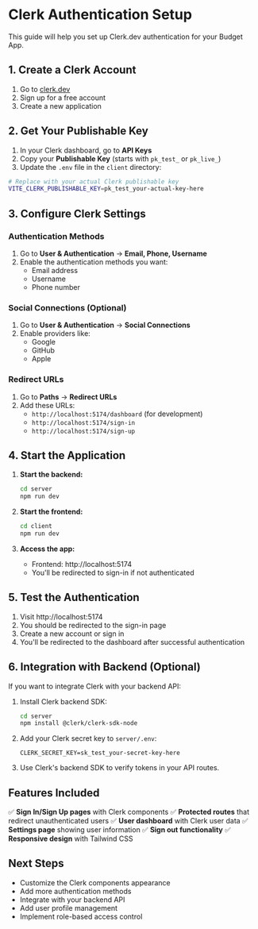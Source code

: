 # Clerk Authentication Setup

This guide will help you set up Clerk.dev authentication for your Budget App.

## 1. Create a Clerk Account

1. Go to [clerk.dev](https://clerk.dev)
2. Sign up for a free account
3. Create a new application

## 2. Get Your Publishable Key

1. In your Clerk dashboard, go to **API Keys**
2. Copy your **Publishable Key** (starts with `pk_test_` or `pk_live_`)
3. Update the `.env` file in the `client` directory:

```bash
# Replace with your actual Clerk publishable key
VITE_CLERK_PUBLISHABLE_KEY=pk_test_your-actual-key-here
```

## 3. Configure Clerk Settings

### Authentication Methods
1. Go to **User & Authentication** → **Email, Phone, Username**
2. Enable the authentication methods you want:
   - Email address
   - Username
   - Phone number

### Social Connections (Optional)
1. Go to **User & Authentication** → **Social Connections**
2. Enable providers like:
   - Google
   - GitHub
   - Apple

### Redirect URLs
1. Go to **Paths** → **Redirect URLs**
2. Add these URLs:
   - `http://localhost:5174/dashboard` (for development)
   - `http://localhost:5174/sign-in`
   - `http://localhost:5174/sign-up`

## 4. Start the Application

1. **Start the backend:**
   ```bash
   cd server
   npm run dev
   ```

2. **Start the frontend:**
   ```bash
   cd client
   npm run dev
   ```

3. **Access the app:**
   - Frontend: http://localhost:5174
   - You'll be redirected to sign-in if not authenticated

## 5. Test the Authentication

1. Visit http://localhost:5174
2. You should be redirected to the sign-in page
3. Create a new account or sign in
4. You'll be redirected to the dashboard after successful authentication

## 6. Integration with Backend (Optional)

If you want to integrate Clerk with your backend API:

1. Install Clerk backend SDK:
   ```bash
   cd server
   npm install @clerk/clerk-sdk-node
   ```

2. Add your Clerk secret key to `server/.env`:
   ```
   CLERK_SECRET_KEY=sk_test_your-secret-key-here
   ```

3. Use Clerk's backend SDK to verify tokens in your API routes.

## Features Included

✅ **Sign In/Sign Up pages** with Clerk components
✅ **Protected routes** that redirect unauthenticated users
✅ **User dashboard** with Clerk user data
✅ **Settings page** showing user information
✅ **Sign out functionality**
✅ **Responsive design** with Tailwind CSS

## Next Steps

- Customize the Clerk components appearance
- Add more authentication methods
- Integrate with your backend API
- Add user profile management
- Implement role-based access control 